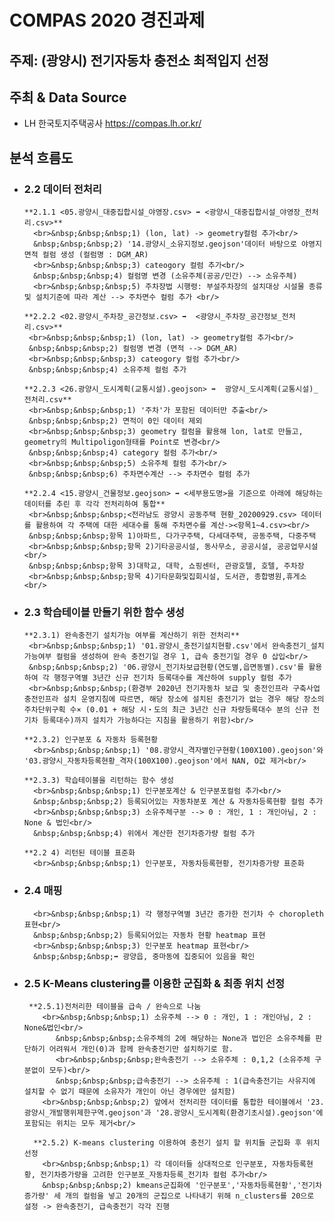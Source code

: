 # COMPAS 2020 경진과제
## 주제: (광양시) 전기자동차 충전소 최적입지 선정
## 주최 & Data Source
* LH 한국토지주택공사 https://compas.lh.or.kr/

## 분석 흐름도 
- ### 2.2 데이터 전처리
      **2.1.1 <05.광양시_대중집합시설_야영장.csv> ➡️ <광양시_대중집합시설_야영장_전처리.csv>**
        <br>&nbsp;&nbsp;&nbsp;1) (lon, lat) -> geometry컬럼 추가<br/>
        &nbsp;&nbsp;&nbsp;2) '14.광양시_소유지정보.geojson'데이터 바탕으로 야영지 면적 컬럼 생성 (컬럼명 : DGM_AR)
        <br>&nbsp;&nbsp;&nbsp;3) cateogory 컬럼 추가<br/>
        &nbsp;&nbsp;&nbsp;4) 컬럼명 변경 (소유주체(공공/민간) --> 소유주체)
        <br>&nbsp;&nbsp;&nbsp;5) 주차장법 시행령: 부설주차장의 설치대상 시설물 종류 및 설치기준에 따라 계산 --> 주차면수 컬럼 추가 <br/>

      **2.2.2 <02.광양시_주차장_공간정보.csv> ➡️  <광양시_주차장_공간정보_전처리.csv>**
       <br>&nbsp;&nbsp;&nbsp;1) (lon, lat) -> geometry컬럼 추가<br/>
       &nbsp;&nbsp;&nbsp;2) 컬럼명 변경 (면적 --> DGM_AR)
       <br>&nbsp;&nbsp;&nbsp;3) cateogory 컬럼 추가<br/>
       &nbsp;&nbsp;&nbsp;4) 소유주체 컬럼 추가

      **2.2.3 <26.광양시_도시계획(교통시설).geojson> ➡️  광양시_도시계획(교통시설)_전처리.csv**
       <br>&nbsp;&nbsp;&nbsp;1) '주차'가 포함된 데이터만 추출<br/>
       &nbsp;&nbsp;&nbsp;2) 면적이 0인 데이터 제외
       <br>&nbsp;&nbsp;&nbsp;3) geometry 컬럼을 활용해 lon, lat로 만들고, geometry의 Multipoligon형태를 Point로 변경<br/>
       &nbsp;&nbsp;&nbsp;4) category 컬럼 추가<br/>
       <br>&nbsp;&nbsp;&nbsp;5) 소유주체 컬럼 추가<br/>
       &nbsp;&nbsp;&nbsp;6) 주차면수계산 --> 주차면수 컬럼 추가

      **2.2.4 <15.광양시_건물정보.geojson> ➡️ <세부용도명>을 기준으로 아래에 해당하는 데이터를 추린 후 각각 전처리하여 통합**
       <br>&nbsp;&nbsp;&nbsp;<전라남도 광양시 공동주택 현황_20200929.csv> 데이터를 활용하여 각 주택에 대한 세대수를 통해 주차면수를 계산-><항목1~4.csv><br/>
       &nbsp;&nbsp;&nbsp;항목 1)아파트, 다가구주택, 다세대주택, 공동주택, 다중주택
       <br>&nbsp;&nbsp;&nbsp;항목 2)기타공공시설, 동사무소, 공공시설, 공공업무시설<br/>
       &nbsp;&nbsp;&nbsp;항목 3)대학교, 대학, 쇼핑센터, 관광호텔, 호텔, 주차장
       <br>&nbsp;&nbsp;&nbsp;항목 4)기타문화및집회시설, 도서관, 종합병원,휴게소<br/>

- ### 2.3 학습테이블 만들기 위한 함수 생성
      **2.3.1) 완속충전기 설치가능 여부를 계산하기 위한 전처리**
       <br>&nbsp;&nbsp;&nbsp;1) '01.광양시_충전기설치현황.csv'에서 완속충전기_설치가능여부 컬럼을 생성하여 완속 충전기일 경우 1, 급속 충전기일 경우 0 삽입<br/>
       &nbsp;&nbsp;&nbsp;2) '06.광양시_전기차보급현황(연도별,읍면동별).csv'를 활용하여 각 행정구역별 3년간 신규 전기차 등록대수를 계산하여 supply 컬럼 추가
       <br>&nbsp;&nbsp;&nbsp;(환경부 2020년 전기자동차 보급 및 충전인프라 구축사업 충전인프라 설치 운영지침에 따르면, 해당 장소에 설치된 충전기가 없는 경우 해당 장소의 주차단위구획 수× (0.01 + 해당 시‧도의 최근 3년간 신규 차량등록대수 분의 신규 전기차 등록대수)까지 설치가 가능하다는 지침을 활용하기 위함)<br/>

      **2.3.2) 인구분포 & 자동차 등록현황
        <br>&nbsp;&nbsp;&nbsp;1) '08.광양시_격자별인구현황(100X100).geojson'와 '03.광양시_자동차등록현황_격자(100X100).geojson'에서 NAN, O값 제거<br/>

      **2.3.3) 학습테이블을 리턴하는 함수 생성
        <br>&nbsp;&nbsp;&nbsp;1) 인구분포계산 & 인구분포컬럼 추가<br/>
        &nbsp;&nbsp;&nbsp;2) 등록되어있는 자동차분포 계산 & 자동차등록현황 컬럼 추가
        <br>&nbsp;&nbsp;&nbsp;3) 소유주체구분 --> 0 : 개인, 1 : 개인아님, 2 : None & 법인<br/>
        &nbsp;&nbsp;&nbsp;4) 위에서 계산한 전기차증가량 컬럼 추가

      **2.2 4) 리턴된 테이블 표준화
        <br>&nbsp;&nbsp;&nbsp;1) 인구분포, 자동차등록현황, 전기차증가량 표준화

- ### 2.4 매핑
        <br>&nbsp;&nbsp;&nbsp;1) 각 행정구역별 3년간 증가한 전기차 수 choropleth 표현<br/>
        &nbsp;&nbsp;&nbsp;2) 등록되어있는 자동차 현황 heatmap 표현
        <br>&nbsp;&nbsp;&nbsp;3) 인구분포 heatmap 표현<br/>
        &nbsp;&nbsp;&nbsp;➡️ 광양읍, 중마동에 집중되어 있음을 확인
        
- ### 2.5 K-Means clustering를 이용한 군집화 & 최종 위치 선정
       **2.5.1)전처리한 테이블을 급속 / 완속으로 나눔
          <br>&nbsp;&nbsp;&nbsp;1) 소유주체 --> 0 : 개인, 1 : 개인아님, 2 : None&법인<br/>
             &nbsp;&nbsp;&nbsp;소유주체의 2에 해당하는 None과 법인은 소유주체를 판단하기 어려워서 개인(0)과 함께 완속충전기만 설치하기로 함.
             <br>&nbsp;&nbsp;&nbsp;완속충전기 --> 소유주체 : 0,1,2 (소유주체 구분없이 모두)<br/>
             &nbsp;&nbsp;&nbsp;급속충전기 --> 소유주체 : 1(급속충전기는 사유지에 설치할 수 없기 때문에 소유자가 개인이 아닌 경우에만 설치함)
          <br>&nbsp;&nbsp;&nbsp;2) 앞에서 전처리한 데이터를 통합한 테이블에서 '23.광양시_개발행위제한구역.geojson'과 '28.광양시_도시계획(환경기초시설).geojson'에 포함되는 위치는 모두 제거<br/>
 
        **2.5.2) K-means clustering 이용하여 충전기 설치 할 위치들 군집화 후 위치선정
          <br>&nbsp;&nbsp;&nbsp;1) 각 데이터들 상대적으로 인구분포, 자동차등록현황, 전기차증가량을 고려한 인구분포_자동차등록_전기차 컬럼 추가<br/>
          &nbsp;&nbsp;&nbsp;2) kmeans군집화에 '인구분포','자동차등록현황','전기차증가량' 세 개의 컬럼을 넣고 20개의 군집으로 나타내기 위해 n_clusters를 20으로 설정 -> 완속충전기, 급속충전기 각각 진행

